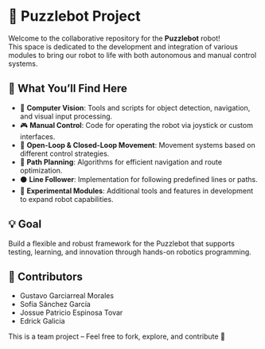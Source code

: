 # 🤖 Puzzlebot Project

Welcome to the collaborative repository for the **Puzzlebot** robot!  
This space is dedicated to the development and integration of various modules to bring our robot to life with both autonomous and manual control systems.

## 🚧 What You’ll Find Here

- 🎯 **Computer Vision**: Tools and scripts for object detection, navigation, and visual input processing.
- 🎮 **Manual Control**: Code for operating the robot via joystick or custom interfaces.
- 🔁 **Open-Loop & Closed-Loop Movement**: Movement systems based on different control strategies.
- 🧭 **Path Planning**: Algorithms for efficient navigation and route optimization.
- ⚫ **Line Follower**: Implementation for following predefined lines or paths.
- 🧪 **Experimental Modules**: Additional tools and features in development to expand robot capabilities.

## 💡 Goal

Build a flexible and robust framework for the Puzzlebot that supports testing, learning, and innovation through hands-on robotics programming.

## 👥 Contributors
- Gustavo Garciarreal Morales
- Sofía Sánchez García
- Jossue Patricio Espinosa Tovar
- Edrick Galicia

This is a team project – Feel free to fork, explore, and contribute 🤝
